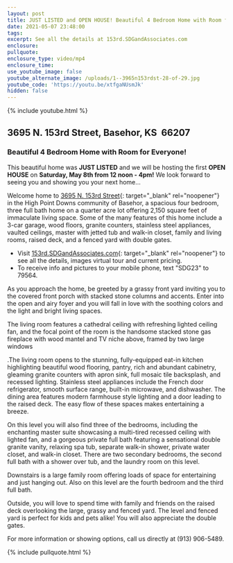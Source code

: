 ```yaml
---
layout: post
title: JUST LISTED and OPEN HOUSE! Beautiful 4 Bedroom Home with Room for Everyone!
date: 2021-05-07 23:48:00
tags:
excerpt: See all the details at 153rd.SDGandAssociates.com
enclosure:
pullquote:
enclosure_type: video/mp4
enclosure_time:
use_youtube_image: false
youtube_alternate_image: /uploads/1--3965n153rdst-28-of-29.jpg
youtube_code: 'https://youtu.be/xtfgaNUsmJk'
hidden: false
---
```

{% include youtube.html %}

## 3695 N. 153rd Street, Basehor, KS&nbsp; 66207

### Beautiful 4 Bedroom Home with Room for Everyone\!

This beautiful home was **JUST LISTED** and we will be hosting the first **OPEN HOUSE** on **Saturday, May 8th from 12 noon - 4pm\!** We look forward to seeing you and showing you your next home…

Welcome home to [3695 N. 153rd Street](http://153rd.ihousenet.com/){: target="_blank" rel="noopener"} in the High Point Downs community of Basehor, a spacious four bedroom, three full bath home on a quarter acre lot offering 2,150 square feet of immaculate living space. Some of the many features of this home include a 3-car garage, wood floors, granite counters, stainless steel appliances, vaulted ceilings, master with jetted tub and walk-in closet, family and living rooms, raised deck, and a fenced yard with double gates.

* Visit [153rd.SDGandAssociates.com](http://153rd.ihousenet.com/){: target="_blank" rel="noopener"} to see all the details, images virtual tour and current pricing.
* To receive info and pictures to your mobile phone, text "SDG23" to 79564.

As you approach the home, be greeted by a grassy front yard inviting you to the covered front porch with stacked stone columns and accents. Enter into the open and airy foyer and you will fall in love with the soothing colors and the light and bright living spaces.

The living room features a cathedral ceiling with refreshing lighted ceiling fan, and the focal point of the room is the handsome stacked stone gas fireplace with wood mantel and TV niche above, framed by two large windows

.The living room opens to the stunning, fully-equipped eat-in kitchen highlighting beautiful wood flooring, pantry, rich and abundant cabinetry, gleaming granite counters with apron sink, full mosaic tile backsplash, and recessed lighting. Stainless steel appliances include the French door refrigerator, smooth surface range, built-in microwave, and dishwasher. The dining area features modern farmhouse style lighting and a door leading to the raised deck. The easy flow of these spaces makes entertaining a breeze.

On this level you will also find three of the bedrooms, including the enchanting master suite showcasing a multi-tired recessed ceiling with lighted fan, and a gorgeous private full bath featuring a sensational double granite vanity, relaxing spa tub, separate walk-in shower, private water closet, and walk-in closet. There are two secondary bedrooms, the second full bath with a shower over tub, and the laundry room on this level.

Downstairs is a large family room offering loads of space for entertaining and just hanging out. Also on this level are the fourth bedroom and the third full bath.

Outside, you will love to spend time with family and friends on the raised deck overlooking the large, grassy and fenced yard. The level and fenced yard is perfect for kids and pets alike\! You will also appreciate the double gates.

For more information or showing options, call us directly at (913) 906-5489.

{% include pullquote.html %}
